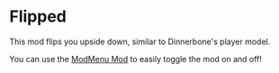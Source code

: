 # Flipped

This mod flips you upside down, similar to Dinnerbone's player model.

You can use the [ModMenu Mod](https://github.com/TerraformersMC/ModMenu) to easily toggle the mod on and off!
